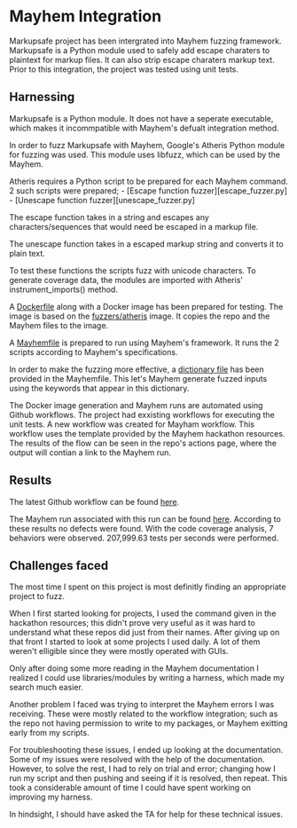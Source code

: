 # Mayhem Integration
Markupsafe project has been intergrated into Mayhem fuzzing framework. Markupsafe is a Python module used to safely add escape charaters to plaintext for markup files. It can also strip escape charaters markup text. Prior to this integration, the project was tested using unit tests.

## Harnessing
Markupsafe is a Python module. It does not have a seperate executable, which makes it incommpatible with Mayhem's defualt integration method. 

In order to fuzz Markupsafe with Mayhem, Google's Atheris Python module for fuzzing was used. This module uses libfuzz, which can be used by the Mayhem.

Atheris requires a Python script to be prepared for each Mayhem command. 2 such scripts were prepared;
    - [Escape function fuzzer][escape_fuzzer.py]
    - [Unescape function fuzzer][unescape_fuzzer.py]

The escape function takes in a string and escapes any characters/sequences that would need be escaped in a markup file. 

The unescape function takes in a escaped markup string and converts it to plain text.

To test these functions the scripts fuzz with unicode characters. To generate coverage data, the modules are imported with Atheris' instrument_imports() method.

A [Dockerfile](Dockerfile) along with a Docker image has been prepared for testing. The image is based on the [fuzzers/atheris](https://hub.docker.com/r/fuzzers/atheris) image. It copies the repo and the Mayhem files to the image. 

A [Mayhemfile](Mayhemfile) is prepared to run using Mayhem's framework. It runs the 2 scripts according to Mayhem's specifications.

In order to make the fuzzing more effective, a [dictionary file](hmtl.dict) has been provided in the Mayhemfile. This let's Mayhem generate fuzzed inputs using the keywords that appear in this dictionary. 

The Docker image generation and Mayhem runs are automated using Github workflows. The project had exxisting workflows for executing the unit tests. A new workflow was created for Mayham workflow. This workflow uses the template provided by the Mayhem hackathon resources. The results of the flow can be seen in the repo's actions page, where the output will contian a link to the Mayhem run.

## Results
The latest Github workflow can be found [here](https://github.com/bugraonal/markupsafe/actions/runs/5272646011).

The Mayhem run associated with this run can be found [here](https://mayhem.forallsecure.com/bugraonal/markupsafe/escape-fuzzer/16).
According to these results no defects were found. With the code coverage analysis, 7 behaviors were observed. 207,999.63 tests per seconds were performed.

## Challenges faced
The most time I spent on this project is most definitly finding an appropriate project to fuzz. 

When I first started looking for projects, I used the command given in the hackathon resources; this didn't prove very useful as it was hard to understand what these repos did just from their names. After giving up on that front I started to look at some projects I used daily. A lot of them weren't elligible since they were mostly operated with GUIs. 

Only after doing some more reading in the Mayhem documentation I realized I could use libraries/modules by writing a harness, which made my search much easier.

Another problem I faced was trying to interpret the Mayhem errors I was receiving. These were mostly related to the workflow integration; such as the repo not having permission to write to my packages, or Mayhem exitting early from my scripts. 

For troubleshooting these issues, I ended up looking at the documentation. Some of my issues were resolved with the help of the documentation. However, to solve the rest, I had to rely on trial and error; changing how I run my script and then pushing and seeing if it is resolved, then repeat. This took a considerable amount of time I could have spent working on improving my harness.

In hindsight, I should have asked the TA for help for these technical issues.
